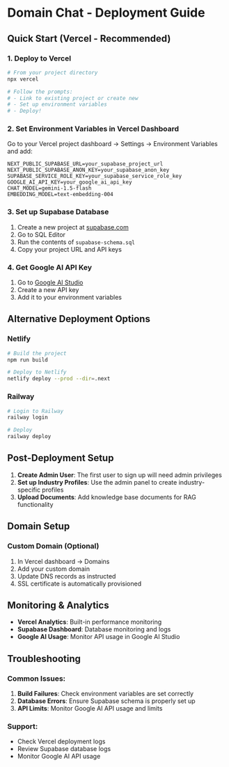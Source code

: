 # Domain Chat - Deployment Guide

## Quick Start (Vercel - Recommended)

### 1. Deploy to Vercel
```bash
# From your project directory
npx vercel

# Follow the prompts:
# - Link to existing project or create new
# - Set up environment variables
# - Deploy!
```

### 2. Set Environment Variables in Vercel Dashboard
Go to your Vercel project dashboard → Settings → Environment Variables and add:

```
NEXT_PUBLIC_SUPABASE_URL=your_supabase_project_url
NEXT_PUBLIC_SUPABASE_ANON_KEY=your_supabase_anon_key
SUPABASE_SERVICE_ROLE_KEY=your_supabase_service_role_key
GOOGLE_AI_API_KEY=your_google_ai_api_key
CHAT_MODEL=gemini-1.5-flash
EMBEDDING_MODEL=text-embedding-004
```

### 3. Set up Supabase Database
1. Create a new project at [supabase.com](https://supabase.com)
2. Go to SQL Editor
3. Run the contents of `supabase-schema.sql`
4. Copy your project URL and API keys

### 4. Get Google AI API Key
1. Go to [Google AI Studio](https://makersuite.google.com/app/apikey)
2. Create a new API key
3. Add it to your environment variables

## Alternative Deployment Options

### Netlify
```bash
# Build the project
npm run build

# Deploy to Netlify
netlify deploy --prod --dir=.next
```

### Railway
```bash
# Login to Railway
railway login

# Deploy
railway deploy
```

## Post-Deployment Setup

1. **Create Admin User**: The first user to sign up will need admin privileges
2. **Set up Industry Profiles**: Use the admin panel to create industry-specific profiles
3. **Upload Documents**: Add knowledge base documents for RAG functionality

## Domain Setup

### Custom Domain (Optional)
1. In Vercel dashboard → Domains
2. Add your custom domain
3. Update DNS records as instructed
4. SSL certificate is automatically provisioned

## Monitoring & Analytics

- **Vercel Analytics**: Built-in performance monitoring
- **Supabase Dashboard**: Database monitoring and logs
- **Google AI Usage**: Monitor API usage in Google AI Studio

## Troubleshooting

### Common Issues:
1. **Build Failures**: Check environment variables are set correctly
2. **Database Errors**: Ensure Supabase schema is properly set up
3. **API Limits**: Monitor Google AI API usage and limits

### Support:
- Check Vercel deployment logs
- Review Supabase database logs
- Monitor Google AI API usage
